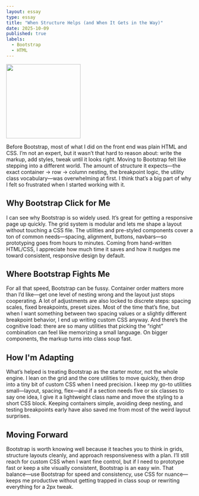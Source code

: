 ```yaml
---
layout: essay
type: essay
title: "When Structure Helps (and When It Gets in the Way)"
date: 2025-10-09
published: true
labels:
  - Bootstrap
  - HTML
---
```


<img width="200px" class="rounded float-start pe-4" src="../img/bootstrap/bootstrap logo.jpg">

Before Bootstrap, most of what I did on the front end was plain HTML and CSS. I’m not an expert, but it wasn’t that hard to reason about: write the markup, add styles, tweak until it looks right. Moving to Bootstrap felt like stepping into a different world. The amount of structure it expects—the exact container → row → column nesting, the breakpoint logic, the utility class vocabulary—was overwhelming at first. I think that’s a big part of why I felt so frustrated when I started working with it.

## Why Bootstrap Click for Me

I can see why Bootstrap is so widely used. It’s great for getting a responsive page up quickly. The grid system is modular and lets me shape a layout without touching a CSS file. The utilities and pre-styled components cover a ton of common needs—spacing, alignment, buttons, navbars—so prototyping goes from hours to minutes. Coming from hand-written HTML/CSS, I appreciate how much time it saves and how it nudges me toward consistent, responsive design by default.

## Where Bootstrap Fights Me

For all that speed, Bootstrap can be fussy. Container order matters more than I’d like—get one level of nesting wrong and the layout just stops cooperating. A lot of adjustments are also locked to discrete steps: spacing scales, fixed breakpoints, preset sizes. Most of the time that’s fine, but when I want something between two spacing values or a slightly different breakpoint behavior, I end up writing custom CSS anyway. And there’s the cognitive load: there are so many utilities that picking the “right” combination can feel like memorizing a small language. On bigger components, the markup turns into class soup fast.

## How I'm Adapting

What’s helped is treating Bootstrap as the starter motor, not the whole engine. I lean on the grid and the core utilities to move quickly, then drop into a tiny bit of custom CSS when I need precision. I keep my go-to utilities small—layout, spacing, flex—and if a section needs five or six classes to say one idea, I give it a lightweight class name and move the styling to a short CSS block. Keeping containers simple, avoiding deep nesting, and testing breakpoints early have also saved me from most of the weird layout surprises.

## Moving Forward

Bootstrap is worth knowing well because it teaches you to think in grids, structure layouts cleanly, and approach responsiveness with a plan. I’ll still reach for custom CSS when I want fine control, but if I need to prototype fast or keep a site visually consistent, Bootstrap is an easy win. That balance—use Bootstrap for speed and consistency, use CSS for nuance—keeps me productive without getting trapped in class soup or rewriting everything for a 2px tweak.
